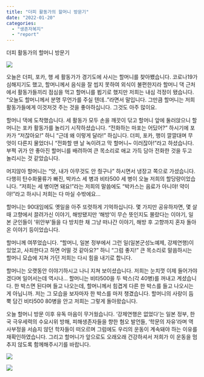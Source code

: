 ```yaml
---
title: "더피 활동가의 할머니 방문기"
date: "2022-01-20"
categories: 
  - "생존자복지"
  - "report"
---
```


더피 활동가의 할머니 방문기

![](https://r2.womenandwar.net/2022/01/제목을-입력해주세요_-001-1024x1024.jpg)

오늘은 더피, 포카, 행 세 활동가가 경기도에 사시는 할머니를 찾아뵀습니다. 코로나19가 심해지기도 했고, 할머니께서 음식을 잘 씹지 못하여 외식이 불편한지라 할머니 댁 근처에서 활동가들끼리 점심을 먹고 할머니를 뵙기로 했지만 저희는 내심 걱정이 됐습니다. “오늘도 할머니께서 분명 무언가를 주실 텐데..”라면서 말입니다. 그만큼 할머니는 저희 활동가들에게 이것저것 주는 것을 좋아하십니다. 그것도 아주 많이요.

할머니 댁에 도착했습니다. 세 활동가 모두 손을 깨끗이 닦고 할머니 앞에 둘러앉으니 할머니는 포카 활동가를 놀리기 시작하셨습니다. “전화하는 마포는 어딨어?” 하시기에 포카가 “저잖아요!” 하니 “근데 왜 이렇게 달라!” 하십니다. 더피, 포카, 행이 깔깔대며 무엇이 다른지 물었더니 “전화할 땐 날 녹이려고 막 할머니~ 이러잖아!”라고 하셨습니다. 부쩍 귀가 안 좋아진 할머니를 배려하여 큰 목소리로 애교 가득 담아 전화한 것을 두고 놀리시는 것 같았습니다.

머지않아 할머니는 “앗, 내가 아무것도 안 줬구나” 하시면서 냉장고 쪽으로 가셨습니다. 다행히 탄수화물류가 빠진, 박카스 세 병과 비타500 세 병이 오늘 저희의 할당량이었습니다. “저희는 세 병이면 돼요!”라는 저희의 말씀에도 “박카스는 음료가 아니야! 약이야!”라고 하시니 저희는 다 마실 수밖에요…

할머니는 90대임에도 옛일을 아주 또렷하게 기억하십니다. 몇 가지만 공유하자면, 몇 살 때 고향에서 끌려가신 이야기, 해방됐지만 ‘해방’이 무슨 뜻인지도 몰랐다는 이야기, 일본 군인들이 ‘위안부’들을 다 방치한 채 그냥 떠나간 이야기, 해방 후 고향까지 혼자 돌아온 이야기 등이었습니다.

할머니께 여쭈었습니다. “할머니, 일본 정부에서 그런 일(일본군성노예제, 강제연행)이 있었고, 사죄한다고 하면 어떨 것 같아요?” 하니 “그럼 좋지!” 큰 목소리로 말씀하시는 할머니 모습에 지쳐 가던 저희는 다시 힘을 내기로 합니다.

할머니는 오랫동안 이야기하시고 나니 지쳐 보이셨습니다. 저희는 눈치껏 이제 들어가야겠다며 일어서는데 역시나… 할머니는 비타500을 두 박스(각 40병)를 꺼내고 계셨습니다. 한 박스면 된다며 들고 나오는데, 할머니께서 힘겹게 다른 한 박스를 들고 나오시는 게 아닙니까. 저는 그 모습을 보자마자 한 박스를 마저 챙겼습니다. 할머니의 사랑이 듬뿍 담긴 비타500 80병을 안고 저희는 그렇게 돌아왔습니다.

오늘 할머니 방문 이후 유독 마음이 무거웠습니다. ‘강제연행은 없었다’는 일본 정부, 한국 극우세력의 수요시위 방해, 피해생존자들을 향한 혐오 발언들, ‘학문의 자유’라며 역사부정을 서슴지 않던 학자들이 떠오르며 그럼에도 우리의 운동이 계속돼야 하는 이유를 재확인하였습니다. 그리고 할머니가 앞으로도 오래오래 건강하셔서 저희가 이 운동을 멈추지 않도록 함께해주시기를 바랍니다.

![](https://r2.womenandwar.net/2022/01/photo_2022-01-20_18-32-42-1.jpg)

![](https://r2.womenandwar.net/2022/01/ddd.jpg)
